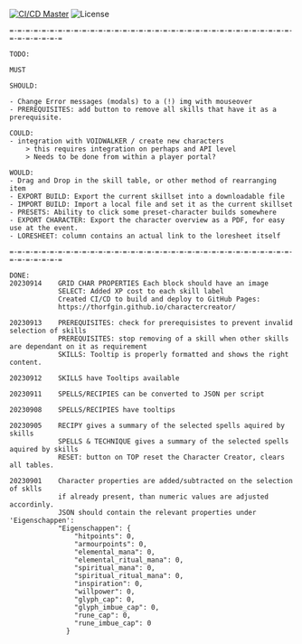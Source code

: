 
[![CI/CD Master](https://github.com/Thorfgin/charactercreator/actions/workflows/node.js.yml/badge.svg)](https://github.com/Thorfgin/charactercreator/actions/workflows/node.js.yml)
![License](https://img.shields.io/github/license/Thorfgin/charactercreator)

	=-=-=-=-=-=-=-=-=-=-=-=-=-=-=-=-=-=-=-=-=-=-=-=-=-=-=-=-=-=-=-=-=-=-=-=-=-=-=-=-=-=

	TODO:

	MUST

	SHOULD:

	- Change Error messages (modals) to a (!) img with mouseover 
	- PREREQUISITES: add button to remove all skills that have it as a prerequisite.

	COULD:
	- integration with VOIDWALKER / create new characters
		> this requires integration on perhaps and API level
		> Needs to be done from within a player portal?

	WOULD: 
	- Drag and Drop in the skill table, or other method of rearranging item
	- EXPORT BUILD: Export the current skillset into a downloadable file
	- IMPORT BUILD: Import a local file and set it as the current skillset
	- PRESETS: Ability to click some preset-character builds somewhere
	- EXPORT CHARACTER: Export the character overview as a PDF, for easy use at the event.
	- LORESHEET: column contains an actual link to the loresheet itself

	=-=-=-=-=-=-=-=-=-=-=-=-=-=-=-=-=-=-=-=-=-=-=-=-=-=-=-=-=-=-=-=-=-=-=-=-=-=-=-=-=-=

	DONE:
	20230914	GRID CHAR PROPERTIES Each block should have an image	
				SELECT: Added XP cost to each skill label
				Created CI/CD to build and deploy to GitHub Pages:
				https://thorfgin.github.io/charactercreator/

	20230913	PREREQUISITES: check for prerequisistes to prevent invalid selection of skills 
				PREREQUISITES: stop removing of a skill when other skills are dependant on it as requirement
				SKILLS: Tooltip is properly formatted and shows the right content.
	
	20230912	SKILLS have Tooltips available
	
	20230911    SPELLS/RECIPIES can be converted to JSON per script
	
	20230908	SPELLS/RECIPIES have tooltips
	
	20230905	RECIPY gives a summary of the selected spells aquired by skills
				SPELLS & TECHNIQUE gives a summary of the selected spells aquired by skills
				RESET: button on TOP reset the Character Creator, clears all tables.
	
	20230901 	Character properties are added/subtracted on the selection of sklls
				if already present, than numeric values are adjusted accordinly. 
				JSON should contain the relevant properties under 'Eigenschappen':
				"Eigenschappen": {
					"hitpoints": 0,
					"armourpoints": 0,
					"elemental_mana": 0,
					"elemental_ritual_mana": 0,
					"spiritual_mana": 0,
					"spiritual_ritual_mana": 0,
					"inspiration": 0,
					"willpower": 0,
					"glyph_cap": 0,
					"glyph_imbue_cap": 0,
					"rune_cap": 0,
					"rune_imbue_cap": 0
				  }
